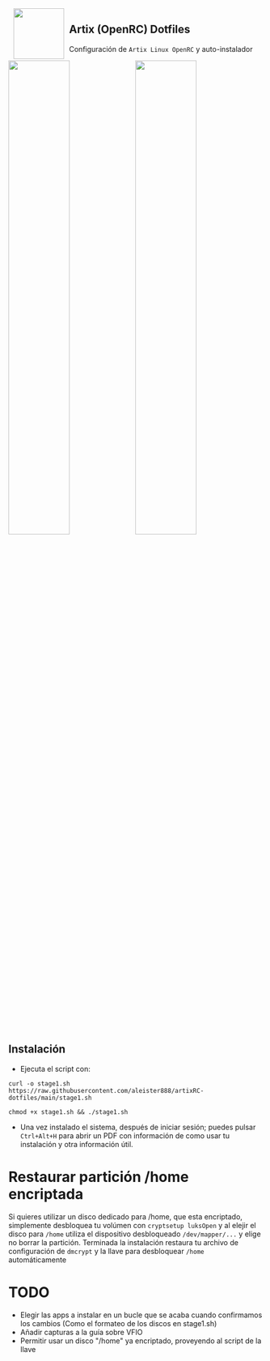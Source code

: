 <img src="https://raw.githubusercontent.com/aleister888/artixRC-dotfiles/master/assets/artix-linux.png" align="left" height="100px" hspace="10px" vspace="0px">

## Artix (OpenRC) Dotfiles

Configuración de `Artix Linux OpenRC` y auto-instalador

<p float="center">
    <img src="https://raw.githubusercontent.com/aleister888/artixRC-dotfiles/main/assets/screenshot1.jpg" width="49%" />
    <img src="https://raw.githubusercontent.com/aleister888/artixRC-dotfiles/main/assets/screenshot2.jpg" width="49%" />
</p>

## Instalación

- Ejecuta el script con:

```
curl -o stage1.sh https://raw.githubusercontent.com/aleister888/artixRC-dotfiles/main/stage1.sh
```

```
chmod +x stage1.sh && ./stage1.sh
```

- Una vez instalado el sistema, después de iniciar sesión; puedes pulsar `Ctrl+Alt+H` para abrir un PDF con información de como usar tu instalación y otra información útil.

# Restaurar partición /home encriptada

Si quieres utilizar un disco dedicado para /home, que esta encriptado, simplemente desbloquea tu volúmen con `cryptsetup luksOpen` y al elejir el disco para `/home` utiliza el dispositivo desbloqueado `/dev/mapper/...` y elige no borrar la partición. Terminada la instalación restaura tu archivo de configuración de `dmcrypt` y la llave para desbloquear `/home` automáticamente

# TODO

- Elegir las apps a instalar en un bucle que se acaba cuando confirmamos los cambios (Como el formateo de los discos en stage1.sh)
- Añadir capturas a la guía sobre VFIO
- Permitir usar un disco "/home" ya encriptado, proveyendo al script de la llave
